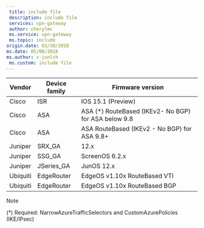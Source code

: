 ```yaml
---
 title: include file
 description: include file
 services: vpn-gateway
 author: cherylmc
 ms.service: vpn-gateway
 ms.topic: include
origin.date: 03/30/2018
ms.date: 05/08/2018
ms.author: v-junlch
 ms.custom: include file
---
```

| **Vendor** | **Device family** | **Firmware version** |
| --- | --- | --- |
|Cisco | ISR| IOS 15.1 (Preview)|
|Cisco | ASA | ASA (*) RouteBased (IKEv2- No BGP) for ASA below 9.8 |
|Cisco | ASA | ASA RouteBased (IKEv2 - No BGP) for ASA 9.8+ |
|Juniper | SRX_GA | 12.x|
|Juniper | SSG_GA | ScreenOS 6.2.x|
|Juniper | JSeries_GA | JunOS 12.x|
|Ubiquiti| EdgeRouter| EdgeOS v1.10x RouteBased VTI|
|Ubiquiti| EdgeRouter| EdgeOS v1.10x RouteBased BGP|

> [!NOTE]
> (*) Required: NarrowAzureTrafficSelectors and CustomAzurePolicies (IKE/IPsec)
>

<!-- ms.date: 05/08/2018 -->